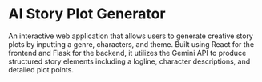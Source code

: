 # AI Story Plot Generator
An interactive web application that allows users to generate creative story plots by inputting a genre, characters, and theme. Built using React for the frontend and Flask for the backend, it utilizes the Gemini API to produce structured story elements including a logline, character descriptions, and detailed plot points.
